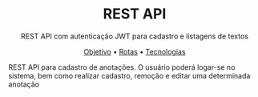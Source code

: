 <h1 align="center">REST API</h1>

<p align="center">REST API com autenticação JWT para cadastro e listagens de textos</p>

<p align="center">
    <a href="#objetivo">Objetivo</a> •
    <a href="#rotas">Rotas</a> •
    <a href="#tecnologias">Tecnologias</a>
</p>

<div class="objetivo">
    <p>REST API para cadastro de anotações. O usuário poderá logar-se no sistema, bem como realizar cadastro, remoção e editar uma determinada anotação</p>
</div>